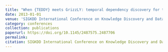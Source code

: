 ```yaml
---
title: "When {TEDDY} meets GrizzLY: temporal dependency discovery for triggering road deicing operations"
date: 2013-01-01
venue: 'SIGKDD International Conference on Knowledge Discovery and Data Mining, KDD'
category: conferences
collection: publications
paperurl: https://doi.org/10.1145/2487575.2487706
permalink: 
citation: SIGKDD International Conference on Knowledge Discovery and Data Mining, KDD.
---
```

